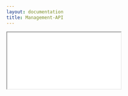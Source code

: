 ```yaml
---
layout: documentation
title: Management-API
---
```



<iframe src="../../rest-api/distributionsettypes-api-guide.html"></iframe>
